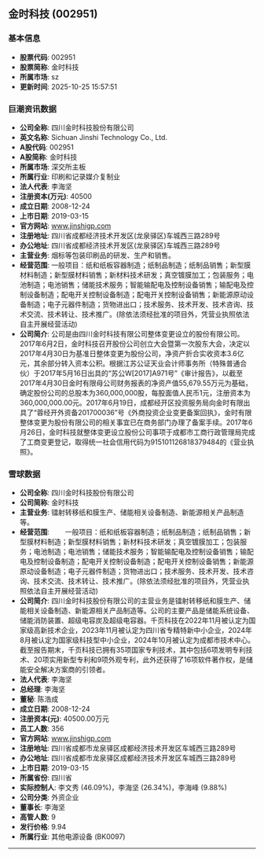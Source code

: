 ## 金时科技 (002951)

### 基本信息

- **股票代码**: 002951
- **股票简称**: 金时科技
- **所属市场**: sz
- **更新时间**: 2025-10-25 15:57:51

### 巨潮资讯数据

- **公司全称**: 四川金时科技股份有限公司
- **英文名称**: Sichuan Jinshi Technology Co., Ltd.
- **A股代码**: 002951
- **A股简称**: 金时科技
- **所属市场**: 深交所主板
- **所属行业**: 印刷和记录媒介复制业
- **法人代表**: 李海坚
- **注册资本(万元)**: 40500
- **成立日期**: 2008-12-24
- **上市日期**: 2019-03-15
- **官方网站**: www.jinshigp.com
- **注册地址**: 四川省成都经济技术开发区(龙泉驿区)车城西三路289号
- **办公地址**: 四川省成都经济技术开发区(龙泉驿区)车城西三路289号
- **主营业务**: 烟标等包装印刷品的研发、生产和销售。
- **经营范围**: 一般项目：纸和纸板容器制造；纸制品制造；纸制品销售；新型膜材料制造；新型膜材料销售；新材料技术研发；真空镀膜加工；包装服务；电池制造；电池销售；储能技术服务；智能输配电及控制设备销售；输配电及控制设备制造；配电开关控制设备制造；配电开关控制设备销售；新能源原动设备制造；电子元器件制造；货物进出口；技术服务、技术开发、技术咨询、技术交流、技术转让、技术推广。(除依法须经批准的项目外，凭营业执照依法自主开展经营活动)
- **公司简介**: 公司是由四川金时科技有限公司整体变更设立的股份有限公司。2017年6月2日，金时科技召开股份公司创立大会暨第一次股东大会，决定以2017年4月30日为基准日整体变更为股份公司，净资产折合实收资本3.6亿元，其余部分转入资本公积。根据江苏公证天业会计师事务所（特殊普通合伙）于2017年5月16日出具的“苏公W[2017]A971号”《审计报告》，以截至2017年4月30日金时有限母公司财务报表的净资产值55,679.55万元为基础，确定股份公司的总股本为360,000,000股，每股面值人民币1元，注册资本为360,000,000.00元。2017年6月19日，成都经开区投资服务局向金时有限出具了“蓉经开外资备201700036”号《外商投资企业变更备案回执》，金时有限整体变更为股份有限公司的相关事宜已在商务部门办理了备案手续。2017年6月26日，金时科技就整体变更设立股份公司事项于成都市工商行政管理局完成了工商变更登记，取得统一社会信用代码为915101126818379484的《营业执照》。

### 雪球数据

- **公司全称**: 四川金时科技股份有限公司
- **公司简称**: 金时科技
- **主营业务**: 镭射转移纸和膜生产、储能相关设备制造、新能源相关产品制造等。
- **经营范围**: 　　一般项目：纸和纸板容器制造；纸制品制造；纸制品销售；新型膜材料制造；新型膜材料销售；新材料技术研发；真空镀膜加工；包装服务；电池制造；电池销售；储能技术服务；智能输配电及控制设备销售；输配电及控制设备制造；配电开关控制设备制造；配电开关控制设备销售；新能源原动设备制造；电子元器件制造；货物进出口；技术服务、技术开发、技术咨询、技术交流、技术转让、技术推广。(除依法须经批准的项目外，凭营业执照依法自主开展经营活动)
- **公司简介**: 四川金时科技股份有限公司的主营业务是镭射转移纸和膜生产、储能相关设备制造、新能源相关产品制造等。公司的主要产品是储能系统设备、储能消防装置、超级电容炭及超级电容器。千页科技在2022年11月被认定为国家级高新技术企业，2023年11月被认定为四川省专精特新中小企业，2024年8月被认定为国家级科技型中小企业，2024年10月被认定为成都市技术中心。截至报告期末，千页科技已拥有35项国家专利技术，其中包括6项发明专利技术、20项实用新型专利和9项外观专利，此外还获得了16项软件著作权，是储能安全解决方案商的引领者。
- **法人代表**: 李海坚
- **总经理**: 李海坚
- **董秘**: 陈浩成
- **成立日期**: 2008-12-24
- **注册资本(元)**: 40500.00万元
- **员工人数**: 356
- **官方网站**: www.jinshigp.com
- **注册地址**: 四川省成都市龙泉驿区成都经济技术开发区车城西三路289号
- **办公地址**: 四川省成都市龙泉驿区成都经济技术开发区车城西三路289号
- **上市日期**: 2019-03-15
- **所属省份**: 四川省
- **实际控制人**: 李文秀 (46.09%)，李海坚 (26.34%)，李海峰 (9.88%)
- **公司分类**: 外资企业
- **董事长**: 李海坚
- **高管人数**: 9
- **发行价格**: 9.94
- **所属行业**: 其他电源设备 (BK0097)

---